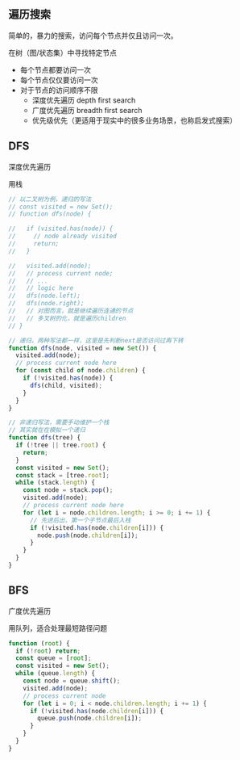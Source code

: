 ## 遍历搜索

简单的，暴力的搜索，访问每个节点并仅且访问一次。 

在树（图/状态集）中寻找特定节点

* 每个节点都要访问一次
* 每个节点仅仅要访问一次
* 对于节点的访问顺序不限
  * 深度优先遍历 depth first search
  * 广度优先遍历 breadth first search
  * 优先级优先（更适用于现实中的很多业务场景，也称启发式搜索）

## DFS

深度优先遍历

用栈

```js
// 以二叉树为例，递归的写法
// const visited = new Set();
// function dfs(node) {

//   if (visited.has(node)) {
//     // node already visited
//     return;
//   }

//   visited.add(node);
//   // process current node;
//   // ... 
//   // logic here
//   dfs(node.left);
//   dfs(node.right);
//   // 对图而言，就是继续遍历连通的节点
//   // 多叉树的化，就是遍历children
// }

// 递归，两种写法都一样，这里是先判断next是否访问过再下转
function dfs(node, visited = new Set()) {
  visited.add(node);
  // process current node here
  for (const child of node.children) {
    if (!visited.has(node)) {
      dfs(child, visited);
    }
  }
}

// 非递归写法，需要手动维护一个栈
// 其实就在在模拟一个递归
function dfs(tree) {
  if (!tree || tree.root) {
    return;
  }
  const visited = new Set();
  const stack = [tree.root];
  while (stack.length) {
    const node = stack.pop();
    visited.add(node);
    // process current node here
    for (let i = node.children.length; i >= 0; i += 1) {
      // 先进后出，第一个子节点最后入栈
      if (!visited.has(node.children[i])) {
        node.push(node.children[i]);
      }
    }
  }
}
```

## BFS

广度优先遍历

用队列，适合处理最短路径问题 

```js
function (root) {
  if (!root) return;
  const queue = [root];
  const visited = new Set();
  while (queue.length) {
    const node = queue.shift();
    visited.add(node);
    // process current node
    for (let i = 0; i < node.children.length; i += 1) {
      if (!visited.has(node.children[i])) {
        queue.push(node.children[i]); 
      }
    }
  }
}
```

